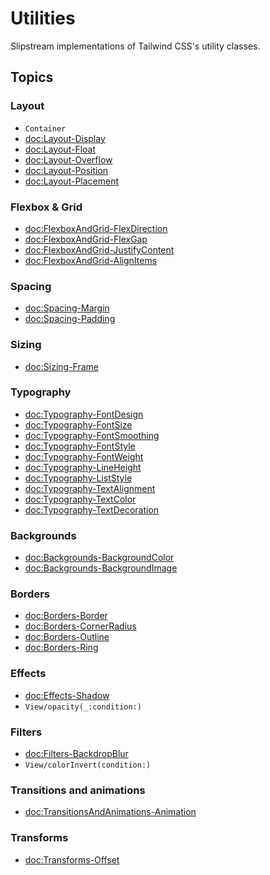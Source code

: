 # Utilities

Slipstream implementations of Tailwind CSS's utility classes.

## Topics

### Layout

- ``Container``
- <doc:Layout-Display>
- <doc:Layout-Float>
- <doc:Layout-Overflow>
- <doc:Layout-Position>
- <doc:Layout-Placement>

### Flexbox & Grid

- <doc:FlexboxAndGrid-FlexDirection>
- <doc:FlexboxAndGrid-FlexGap>
- <doc:FlexboxAndGrid-JustifyContent>
- <doc:FlexboxAndGrid-AlignItems>

### Spacing

- <doc:Spacing-Margin>
- <doc:Spacing-Padding>

### Sizing

- <doc:Sizing-Frame>

### Typography

- <doc:Typography-FontDesign>
- <doc:Typography-FontSize>
- <doc:Typography-FontSmoothing>
- <doc:Typography-FontStyle>
- <doc:Typography-FontWeight>
- <doc:Typography-LineHeight>
- <doc:Typography-ListStyle>
- <doc:Typography-TextAlignment>
- <doc:Typography-TextColor>
- <doc:Typography-TextDecoration>

### Backgrounds

- <doc:Backgrounds-BackgroundColor>
- <doc:Backgrounds-BackgroundImage>

### Borders

- <doc:Borders-Border>
- <doc:Borders-CornerRadius>
- <doc:Borders-Outline>
- <doc:Borders-Ring>

### Effects

- <doc:Effects-Shadow>
- ``View/opacity(_:condition:)``

### Filters

- <doc:Filters-BackdropBlur>
- ``View/colorInvert(condition:)``

### Transitions and animations

- <doc:TransitionsAndAnimations-Animation>

### Transforms

- <doc:Transforms-Offset>
